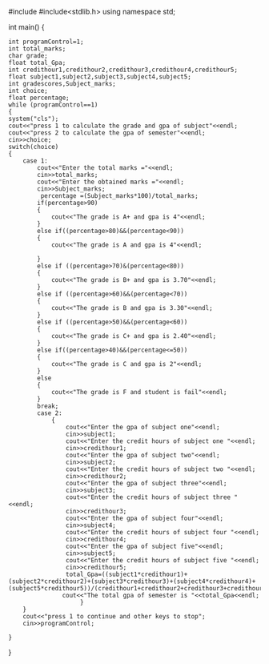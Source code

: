 #include<iostream>
#include<stdlib.h>
using namespace std;

int main()
{
	
	int programControl=1;
	int total_marks;
	char grade;
	float total_Gpa;
	int credithour1,credithour2,credithour3,credithour4,credithour5;
	float subject1,subject2,subject3,subject4,subject5;
	int gradescores,Subject_marks;
	int choice;
	float percentage;
	while (programControl==1)
	{
	system("cls");
	cout<<"press 1 to calculate the grade and gpa of subject"<<endl;
	cout<<"press 2 to calculate the gpa of semester"<<endl;
	cin>>choice;
	switch(choice)
	{
		case 1:
			cout<<"Enter the total marks ="<<endl;
			cin>>total_marks;
			cout<<"Enter the obtained marks ="<<endl;
			cin>>Subject_marks;
			 percentage =(Subject_marks*100)/total_marks;
			if(percentage>90)
			{
				cout<<"The grade is A+ and gpa is 4"<<endl;
			}
			else if((percentage>80)&&(percentage<90))
			{
				cout<<"The grade is A and gpa is 4"<<endl;
				
			}
			else if ((percentage>70)&(percentage<80))
			{
				cout<<"The grade is B+ and gpa is 3.70"<<endl;
			}
			else if ((percentage>60)&&(percentage<70))
			{
				cout<<"The grade is B and gpa is 3.30"<<endl;
			}
			else if ((percentage>50)&&(percentage<60))
			{
				cout<<"The grade is C+ and gpa is 2.40"<<endl;
			}
			else if((percentage>40)&&(percentage<=50))
			{
				cout<<"The grade is C and gpa is 2"<<endl;
			}
			else
			{
				cout<<"The grade is F and student is fail"<<endl;
			}
			break;
			case 2:
				{
					cout<<"Enter the gpa of subject one"<<endl;
					cin>>subject1;
					cout<<"Enter the credit hours of subject one "<<endl;
					cin>>credithour1;
					cout<<"Enter the gpa of subject two"<<endl;
					cin>>subject2;
					cout<<"Enter the credit hours of subject two "<<endl;
					cin>>credithour2;
					cout<<"Enter the gpa of subject three"<<endl;
					cin>>subject3;
					cout<<"Enter the credit hours of subject three "<<endl;
					cin>>credithour3;
					cout<<"Enter the gpa of subject four"<<endl;
					cin>>subject4;
					cout<<"Enter the credit hours of subject four "<<endl;
					cin>>credithour4;
					cout<<"Enter the gpa of subject five"<<endl;
					cin>>subject5;
					cout<<"Enter the credit hours of subject five "<<endl;
					cin>>credithour5;
					total_Gpa=((subject1*credithour1)+(subject2*credithour2)+(subject3*credithour3)+(subject4*credithour4)+(subject5*credithour5))/(credithour1+credithour2+credithour3+credithour4+credithour5);
				   cout<<"The total gpa of semester is "<<total_Gpa<<endl;
						}
		}
		cout<<"press 1 to continue and other keys to stop";
		cin>>programControl;

	}
	

}
